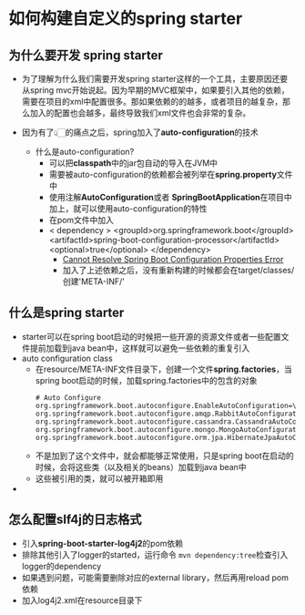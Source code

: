 # 如何构建自定义的spring starter

## 为什么要开发 spring starter

* 为了理解为什么我们需要开发spring starter这样的一个工具，主要原因还要从spring mvc开始说起。因为早期的MVC框架中，如果要引入其他的依赖，需要在项目的xml中配置很多。那如果依赖的的越多，或者项目的越复杂，那么加入的配置也会越多，最终导致我们xml文件也会非常的复杂。

* 因为有了👆🏻的痛点之后，spring加入了**auto-configuration**的技术
  * 什么是auto-configuration?
    * 可以把**classpath**中的jar包自动的导入在JVM中
    * 需要被auto-configuration的依赖都会被列举在**spring.property**文件中
    * 使用注解**AutoConfiguration**或者 **SpringBootApplication**在项目中加上，就可以使用auto-configuration的特性
    * 在pom文件中加入
    * &lt; dependency &gt;
            &lt;groupId&gt;org.springframework.boot&lt;/groupId&gt;
            &lt;artifactId&gt;spring-boot-configuration-processor&lt;/artifactId&gt;
            &lt;optional&gt;true&lt;/optional&gt;
        &lt;/dependency&gt;
      * [Cannot Resolve Spring Boot Configuration Properties Error](https://www.baeldung.com/intellij-resolve-spring-boot-configuration-properties)
      * 加入了上述依赖之后，没有重新构建的时候都会在target/classes/创建'META-INF/'

## 什么是spring starter
* starter可以在spring boot启动的时候把一些开源的资源文件或者一些配置文件提前加载到java bean中，这样就可以避免一些依赖的重复引入
* auto configuration class
  * 在resource/META-INF文件目录下，创建一个文件**spring.factories**，当spring boot启动的时候，加载spring.factories中的包含的对象
    ``` 
    # Auto Configure
    org.springframework.boot.autoconfigure.EnableAutoConfiguration=\
    org.springframework.boot.autoconfigure.amqp.RabbitAutoConfiguration,\
    org.springframework.boot.autoconfigure.cassandra.CassandraAutoConfiguration,\
    org.springframework.boot.autoconfigure.mongo.MongoAutoConfiguration,\
    org.springframework.boot.autoconfigure.orm.jpa.HibernateJpaAutoConfiguration
    ```
  * 不是加到了这个文件中，就会都能够正常使用，只是spring boot在启动的时候，会将这些类（以及相关的beans）加载到java bean中
  * 这些被引用的类，就可以被开箱即用
* 

## 怎么配置slf4j的日志格式

* 引入**spring-boot-starter-log4j2**的pom依赖
* 排除其他引入了logger的started，运行命令 ```mvn dependency:tree```检查引入logger的dependency
* 如果遇到问题，可能需要删除对应的external library，然后再用reload pom依赖
* 加入log4j2.xml在resource目录下